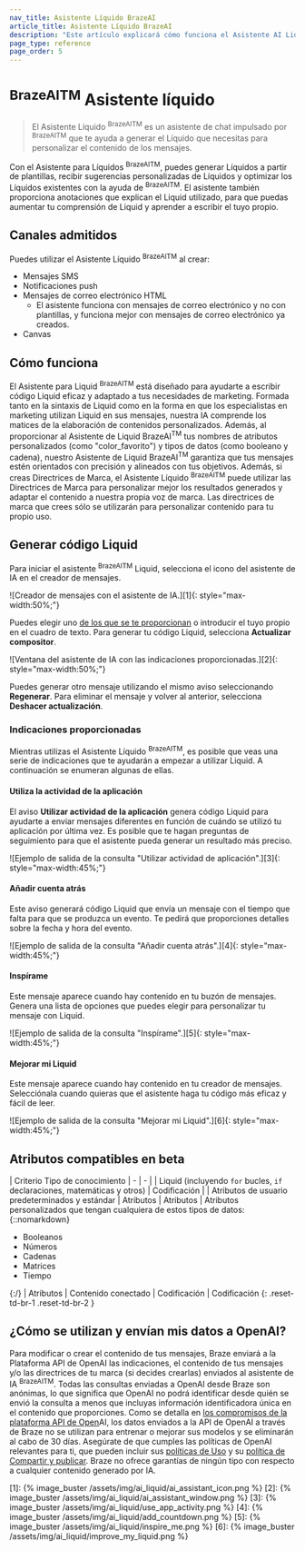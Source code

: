 ```yaml
---
nav_title: Asistente Líquido BrazeAI
article_title: Asistente Líquido BrazeAI
description: "Este artículo explicará cómo funciona el Asistente AI Liquid y cómo puedes utilizarlo para generar fragmentos de código Liquid para tu mensajería."
page_type: reference
page_order: 5
---
```


# <sup>BrazeAITM</sup> Asistente líquido

> El Asistente Líquido <sup>BrazeAITM</sup> es un asistente de chat impulsado por <sup>BrazeAITM</sup> que te ayuda a generar el Líquido que necesitas para personalizar el contenido de los mensajes.

Con el Asistente para Líquidos <sup>BrazeAITM</sup>, puedes generar Líquidos a partir de plantillas, recibir sugerencias personalizadas de Líquidos y optimizar los Líquidos existentes con la ayuda de <sup>BrazeAITM</sup>. El asistente también proporciona anotaciones que explican el Liquid utilizado, para que puedas aumentar tu comprensión de Liquid y aprender a escribir el tuyo propio.

## Canales admitidos

Puedes utilizar el Asistente Líquido <sup>BrazeAITM</sup> al crear: 
- Mensajes SMS
- Notificaciones push
- Mensajes de correo electrónico HTML
    - El asistente funciona con mensajes de correo electrónico y no con plantillas, y funciona mejor con mensajes de correo electrónico ya creados.
- Canvas

## Cómo funciona

El Asistente para Liquid <sup>BrazeAITM</sup> está diseñado para ayudarte a escribir código Liquid eficaz y adaptado a tus necesidades de marketing. Formada tanto en la sintaxis de Liquid como en la forma en que los especialistas en marketing utilizan Liquid en sus mensajes, nuestra IA comprende los matices de la elaboración de contenidos personalizados. Además, al proporcionar al Asistente de Liquid BrazeAI<sup>TM</sup> tus nombres de atributos personalizados (como "color_favorito") y tipos de datos (como booleano y cadena), nuestro Asistente de Liquid BrazeAI<sup>TM</sup> garantiza que tus mensajes estén orientados con precisión y alineados con tus objetivos. Además, si creas Directrices de Marca, el Asistente Líquido <sup>BrazeAITM</sup> puede utilizar las Directrices de Marca para personalizar mejor los resultados generados y adaptar el contenido a nuestra propia voz de marca. Las directrices de marca que crees sólo se utilizarán para personalizar contenido para tu propio uso. 

## Generar código Liquid

Para iniciar el asistente <sup>BrazeAITM</sup> Liquid, selecciona el icono del asistente de IA en el creador de mensajes.

![Creador de mensajes con el asistente de IA.][1]{: style="max-width:50%;"}

Puedes elegir uno [de los que se te proporcionan](#provided-prompts) o introducir el tuyo propio en el cuadro de texto. Para generar tu código Liquid, selecciona **Actualizar compositor**.

![Ventana del asistente de IA con las indicaciones proporcionadas.][2]{: style="max-width:50%;"}
 
Puedes generar otro mensaje utilizando el mismo aviso seleccionando **Regenerar**. Para eliminar el mensaje y volver al anterior, selecciona **Deshacer actualización**.

### Indicaciones proporcionadas

Mientras utilizas el Asistente Líquido <sup>BrazeAITM</sup>, es posible que veas una serie de indicaciones que te ayudarán a empezar a utilizar Liquid. A continuación se enumeran algunas de ellas.

#### Utiliza la actividad de la aplicación

El aviso **Utilizar actividad de la aplicación** genera código Liquid para ayudarte a enviar mensajes diferentes en función de cuándo se utilizó tu aplicación por última vez. Es posible que te hagan preguntas de seguimiento para que el asistente pueda generar un resultado más preciso.

![Ejemplo de salida de la consulta "Utilizar actividad de aplicación".][3]{: style="max-width:45%;"}

#### Añadir cuenta atrás

Este aviso generará código Liquid que envía un mensaje con el tiempo que falta para que se produzca un evento. Te pedirá que proporciones detalles sobre la fecha y hora del evento.

![Ejemplo de salida de la consulta "Añadir cuenta atrás".][4]{: style="max-width:45%;"}

#### Inspírame

Este mensaje aparece cuando hay contenido en tu buzón de mensajes. Genera una lista de opciones que puedes elegir para personalizar tu mensaje con Liquid. 

![Ejemplo de salida de la consulta "Inspírame".][5]{: style="max-width:45%;"}

#### Mejorar mi Liquid

Este mensaje aparece cuando hay contenido en tu creador de mensajes. Selecciónala cuando quieras que el asistente haga tu código más eficaz y fácil de leer.

![Ejemplo de salida de la consulta "Mejorar mi Liquid".][6]{: style="max-width:45%;"}

## Atributos compatibles en beta

| Criterio Tipo de conocimiento
| - | - |
| Liquid (incluyendo `for` bucles, `if` declaraciones, matemáticas y otros) | Codificación |
| Atributos de usuario predeterminados y estándar | Atributos | Atributos
| Atributos personalizados que tengan cualquiera de estos tipos de datos: {::nomarkdown}<ul><li>Booleanos</li><li>Números</li><li>Cadenas</li><li>Matrices</li><li>Tiempo</li></ul>{:/} | Atributos
| Contenido conectado | Codificación | Codificación
{: .reset-td-br-1 .reset-td-br-2 }

## ¿Cómo se utilizan y envían mis datos a OpenAI?

Para modificar o crear el contenido de tus mensajes, Braze enviará a la Plataforma API de OpenAI las indicaciones, el contenido de tus mensajes y/o las directrices de tu marca (si decides crearlas) enviados al asistente de IA <sup>BrazeAITM</sup>. Todas las consultas enviadas a OpenAI desde Braze son anónimas, lo que significa que OpenAI no podrá identificar desde quién se envió la consulta a menos que incluyas información identificadora única en el contenido que proporciones. Como se detalla en [los compromisos de la plataforma API de Open](https://openai.com/policies/api-data-usage-policies)AI, los datos enviados a la API de OpenAI a través de Braze no se utilizan para entrenar o mejorar sus modelos y se eliminarán al cabo de 30 días. Asegúrate de que cumples las políticas de OpenAI relevantes para ti, que pueden incluir sus [políticas de Uso](https://openai.com/policies/usage-policies) y su [política de Compartir y publicar](https://openai.com/policies/sharing-publication-policy). Braze no ofrece garantías de ningún tipo con respecto a cualquier contenido generado por IA.

[1]: {% image_buster /assets/img/ai_liquid/ai_assistant_icon.png %}
[2]: {% image_buster /assets/img/ai_liquid/ai_assistant_window.png %}
[3]: {% image_buster /assets/img/ai_liquid/use_app_activity.png %}
[4]: {% image_buster /assets/img/ai_liquid/add_countdown.png %}
[5]: {% image_buster /assets/img/ai_liquid/inspire_me.png %}
[6]: {% image_buster /assets/img/ai_liquid/improve_my_liquid.png %}
